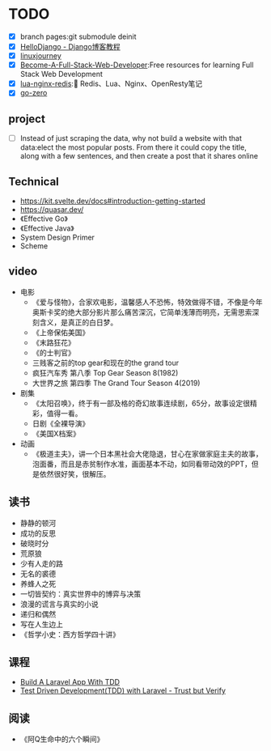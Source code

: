# TODO

- [x] branch pages:git submodule deinit
- [x] [HelloDjango - Django博客教程](https://www.zmrenwu.com/courses/hellodjango-blog-tutorial/)
- [x] [linuxjourney](https://linuxjourney.com)
- [x] [Become-A-Full-Stack-Web-Developer](https://github.com/bmorelli25/Become-A-Full-Stack-Web-Developer):Free resources for learning Full Stack Web Development
- [x] [lua-nginx-redis](https://github.com/Tinywan/lua-nginx-redis):🌺 Redis、Lua、Nginx、OpenResty笔记
- [x] [go-zero](https://github.com/tal-tech/go-zero)

## project

* [ ] Instead of just scraping the data, why not build a website with that data:elect the most popular posts. From there it could copy the title, along with a few sentences, and then create a post that it shares online

## Technical

* https://kit.svelte.dev/docs#introduction-getting-started
* https://quasar.dev/
* 《Effective Go》
* 《Effective Java》
* System Design Primer
* Scheme

## video 

* 电影
	* 《爱与怪物》，合家欢电影，温馨感人不恐怖，特效做得不错，不像是今年奥斯卡奖的绝大部分影片那么痛苦深沉，它简单浅薄而明亮，无需思索深刻含义，是真正的白日梦。
	*  《上帝保佑美国》
	*  《末路狂花》
	*  《的士判官》
	*  三贱客之前的top gear和现在的the grand tour
	*  疯狂汽车秀 第八季 Top Gear Season 8(1982)
	*  大世界之旅 第四季 The Grand Tour Season 4(2019)
* 剧集
	* 《太阳召唤》，终于有一部及格的奇幻故事连续剧，65分，故事设定很精彩，值得一看。
	* 日剧《全裸导演》
	* 《美国X档案》
* 动画
	* 《极道主夫》，讲一个日本黑社会大佬隐退，甘心在家做家庭主夫的故事，泡面番，而且是赤贫制作水准，画面基本不动，如同看带动效的PPT，但是依然很好笑，很解压。

## 读书

* 静静的顿河
* 成功的反思
* 破晓时分
* 荒原狼
* 少有人走的路
* 无名的裘德
* 养蜂人之死
* 一切皆契约：真实世界中的博弈与决策
* 浪漫的谎言与真实的小说
* 递归和偶然
* 写在人生边上
* 《哲学小史：西方哲学四十讲》

## 课程

* [Build A Laravel App With TDD](https://laracasts.com/series/build-a-laravel-app-with-tdd)
* [Test Driven Development(TDD) with Laravel - Trust but Verify](https://www.udemy.com/course/tdd-wth-laravel56/)

## 阅读

* 《阿Q生命中的六个瞬间》
